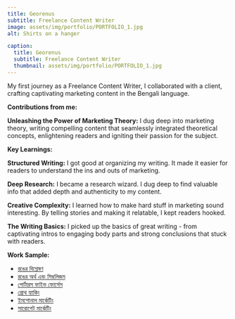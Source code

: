 ```yaml
---
title: Georenus
subtitle: Freelance Content Writer
image: assets/img/portfolio/PORTFOLIO_1.jpg
alt: Shirts on a hanger

caption:
  title: Georenus
  subtitle: Freelance Content Writer
  thumbnail: assets/img/portfolio/PORTFOLIO_1.jpg
---
```


My first journey as a Freelance Content Writer, I collaborated with a client, crafting captivating marketing content in the Bengali language.

**Contributions from me:**

**Unleashing the Power of Marketing Theory:** I dug deep into marketing theory, writing compelling content that seamlessly integrated theoretical concepts, enlightening readers and igniting their passion for the subject.

**Key Learnings:**

**Structured Writing:** I got good at organizing my writing. It made it easier for readers to understand the ins and outs of marketing.

**Deep Research:** I became a research wizard. I dug deep to find valuable info that added depth and authenticity to my content.

**Creative Complexity:** I learned how to make hard stuff in marketing sound interesting. By telling stories and making it relatable, I kept readers hooked.

**The Writing Basics:** I picked up the basics of great writing - from captivating intros to engaging body parts and strong conclusions that stuck with readers.

**Work Sample:**
- [রঙের বিশ্লেষণ](https://drive.google.com/file/d/1JDvl3tozFf4TRdDkadMexBKClGZRFxtS/view)
- [রঙের অর্থ এবং সিম্বলিজম](https://drive.google.com/file/d/11jG1mQ4XcSdDtDxubgFcHRhOfIaSndkF/view)
- [পোর্টারস ফাইভ ফোর্সেস](https://drive.google.com/file/d/1k8dW2IHg7F-Rw67moHUiWsNNZEraT2oq/view) 
- [গ্রোথ হ্যাকিং](https://drive.google.com/file/d/1ypu85Ia9xIEV4pPyF0KcSPhWnqP_NhMD/view)
- [ইমশোনাল মার্কেটিং](https://drive.google.com/file/d/1ix_oAbMzPb4iDsqs2M-iWAyIv-l8YvXK/view)
- [সারোগেট মার্কেটিং](https://drive.google.com/file/d/1BpiNrKxoGDxgkzltCoNsAJ38FcMdhbaE/view)

